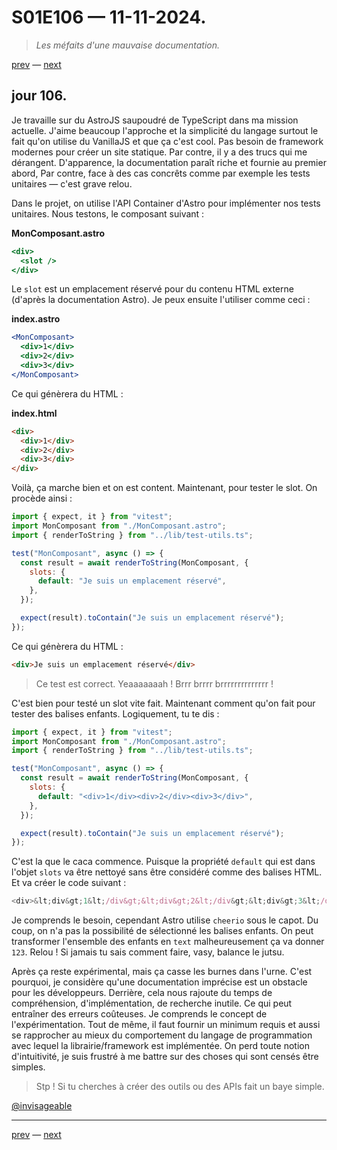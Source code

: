 # S01E106 — 11-11-2024.

> *Les méfaits d'une mauvaise documentation.*

[prev](S01E105-10-11-2024.md) — [next](S01E107-12-11-2024.md)     

## jour 106.

Je travaille sur du AstroJS saupoudré de TypeScript dans ma mission actuelle. J'aime beaucoup l'approche et la simplicité du langage surtout le fait qu'on utilise du VanillaJS et que ça c'est cool. Pas besoin de framework modernes pour créer un site statique. Par contre, il y a des trucs qui me dérangent. D'apparence, la documentation paraît riche et fournie au premier abord, Par contre, face à des cas concrêts comme par exemple les tests unitaires — c'est grave relou.

Dans le projet, on utilise l'API Container d'Astro pour implémenter nos tests unitaires. Nous testons, le composant suivant :

**MonComposant.astro**

```jsx
<div>
  <slot />
</div>
```

Le `slot` est un emplacement réservé pour du contenu HTML externe (d'après la documentation Astro). Je peux ensuite l'utiliser comme ceci :

**index.astro**

```jsx
<MonComposant>
  <div>1</div>
  <div>2</div>
  <div>3</div>
</MonComposant>
```

Ce qui génèrera du HTML :

**index.html**

```html
<div>
  <div>1</div>
  <div>2</div>
  <div>3</div>
</div>
```

Voilà, ça marche bien et on est content. Maintenant, pour tester le slot. On procède ainsi :

```js
import { expect, it } from "vitest";
import MonComposant from "./MonComposant.astro";
import { renderToString } from "../lib/test-utils.ts";

test("MonComposant", async () => {
  const result = await renderToString(MonComposant, {
    slots: {
      default: "Je suis un emplacement réservé",
    },
  });

  expect(result).toContain("Je suis un emplacement réservé");
});
```

Ce qui génèrera du HTML :

```html
<div>Je suis un emplacement réservé</div>
```

> Ce test est correct. Yeaaaaaaah ! Brrr brrrr brrrrrrrrrrrrrr !

C'est bien pour testé un slot vite fait. Maintenant comment qu'on fait pour tester des balises enfants. Logiquement, tu te dis :

```js
import { expect, it } from "vitest";
import MonComposant from "./MonComposant.astro";
import { renderToString } from "../lib/test-utils.ts";

test("MonComposant", async () => {
  const result = await renderToString(MonComposant, {
    slots: {
      default: "<div>1</div><div>2</div><div>3</div>",
    },
  });

  expect(result).toContain("Je suis un emplacement réservé");
});
```

C'est la que le caca commence. Puisque la propriété `default` qui est dans l'objet `slots` va être nettoyé sans être considéré comme des balises HTML. Et va créer le code suivant :

```js
<div>&lt;div&gt;1&lt;/div&gt;&lt;div&gt;2&lt;/div&gt;&lt;div&gt;3&lt;/div&gt;</div>
```

Je comprends le besoin, cependant Astro utilise `cheerio` sous le capot. Du coup, on n'a pas la possibilité de sélectionné les balises enfants. On peut transformer l'ensemble des enfants en `text` malheureusement ça va donner `123`. Relou ! Si jamais tu sais comment faire, vasy, balance le jutsu.

Après ça reste expérimental, mais ça casse les burnes dans l'urne. C'est pourquoi, je considère qu'une documentation imprécise est un obstacle pour les développeurs. Derrière, cela nous rajoute du temps de compréhension, d'implémentation, de recherche inutile. Ce qui peut entraîner des erreurs coûteuses. Je comprends le concept de l'expérimentation. Tout de même, il faut fournir un minimum requis et aussi se rapprocher au mieux du comportement du langage de programmation avec lequel la librairie/framework est implémentée. On perd toute notion d'intuitivité, je suis frustré à me battre sur des choses qui sont censés être simples.

> Stp ! Si tu cherches à créer des outils ou des APIs fait un baye simple.

[@invisageable](https://twitter.com/invisageable)   

---

[prev](S01E105-10-11-2024.md) — [next](S01E107-12-11-2024.md)   